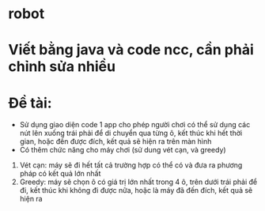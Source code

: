 # robot
# Viết bằng java và code ncc, cần phải chỉnh sửa nhiều
# Đề tài:
* Sử dụng giao diện code 1 app cho phép người chơi có thể sử dụng các nút lên xuống trái phải để di chuyển qua từng ô, kết thúc khi hết thời gian, hoặc đến được đích, kết quả sẽ hiện ra trên màn hình
* Có thêm chức năng cho máy chơi (sử dung vét cạn, và greedy)
 1.   Vét cạn: máy sẽ đi hết tất cả trường hợp có thể có và đưa ra phương pháp có kết quả lớn nhất
 2.   Greedy: máy sẽ chọn ô có giá trị lớn nhất trong 4 ô, trên dưới trái phải để đi, kết thúc khi không đi được nữa, hoặc là máy đã đến đích, kết quả sẽ hiện ra
